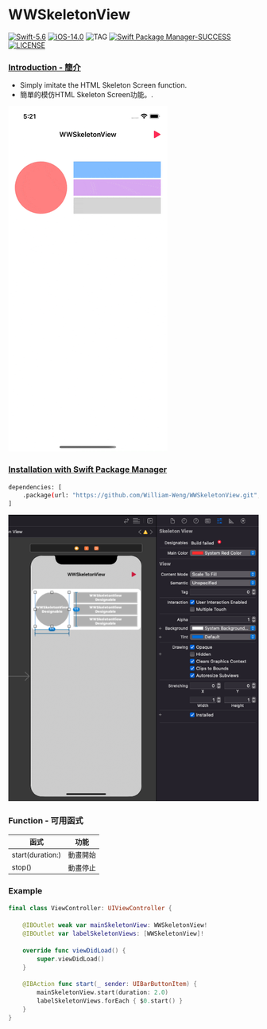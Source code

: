 # WWSkeletonView
[![Swift-5.6](https://img.shields.io/badge/Swift-5.6-orange.svg?style=flat)](https://developer.apple.com/swift/) [![iOS-14.0](https://img.shields.io/badge/iOS-14.0-pink.svg?style=flat)](https://developer.apple.com/swift/) ![TAG](https://img.shields.io/github/v/tag/William-Weng/WWSkeletonView) [![Swift Package Manager-SUCCESS](https://img.shields.io/badge/Swift_Package_Manager-SUCCESS-blue.svg?style=flat)](https://developer.apple.com/swift/) [![LICENSE](https://img.shields.io/badge/LICENSE-MIT-yellow.svg?style=flat)](https://developer.apple.com/swift/)

### [Introduction - 簡介](https://swiftpackageindex.com/William-Weng)
- Simply imitate the HTML Skeleton Screen function.
- 簡單的模仿HTML Skeleton Screen功能。.

![](./Example.gif)

### [Installation with Swift Package Manager](https://medium.com/彼得潘的-swift-ios-app-開發問題解答集/使用-spm-安裝第三方套件-xcode-11-新功能-2c4ffcf85b4b)

```bash
dependencies: [
    .package(url: "https://github.com/William-Weng/WWSkeletonView.git", .upToNextMajor(from: "1.0.3"))
]
```

![](./IBDesignable.png)

### Function - 可用函式
|函式|功能|
|-|-|
|start(duration:)|動畫開始|
|stop()|動畫停止|

### Example
```swift
final class ViewController: UIViewController {

    @IBOutlet weak var mainSkeletonView: WWSkeletonView!
    @IBOutlet var labelSkeletonViews: [WWSkeletonView]!
    
    override func viewDidLoad() {
        super.viewDidLoad()
    }
    
    @IBAction func start(_ sender: UIBarButtonItem) {
        mainSkeletonView.start(duration: 2.0)
        labelSkeletonViews.forEach { $0.start() }
    }
}
```

